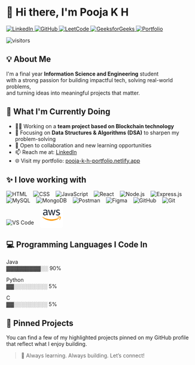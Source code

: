 # 👋 Hi there, I'm **Pooja K H**  
  
  <a href="https://www.linkedin.com/in/pooja-kh/" target="_blank">
    <img alt="LinkedIn" src="https://img.shields.io/badge/-LinkedIn-0A66C2?style=flat-square&logo=linkedin&logoColor=white" />
  </a>

  <a href="https://github.com/pooja-kh-26" target="_blank">
    <img alt="GitHub" src="https://img.shields.io/badge/-GitHub-181717?style=flat-square&logo=github&logoColor=white" />
  </a>
  
  <a href="https://leetcode.com/u/POOJA_K_H/" target="_blank">
    <img alt="LeetCode" src="https://img.shields.io/badge/-LeetCode-FFA116?style=flat-square&logo=leetcode&logoColor=black" />
  </a>

  <a href="https://www.geeksforgeeks.org/user/poojakh26/" target="_blank">
    <img alt="GeeksforGeeks" src="https://img.shields.io/badge/-GeeksforGeeks-14A800?style=flat-square&logo=geeksforgeeks&logoColor=white" />
  </a>

  <a href="https://pooja-k-h-portfolio.netlify.app" target="_blank">
    <img alt="Portfolio" src="https://img.shields.io/badge/-Portfolio-000000?style=flat-square&logoColor=white" />
  </a>

![visitors](https://komarev.com/ghpvc/?username=pooja-kh-26&label=Profile+Views&color=0e75b6&style=flat-square)


## 💡 About Me

I'm a final year **Information Science and Engineering** student  
with a strong passion for building impactful tech, solving real-world problems,  
and turning ideas into meaningful projects that matter.



## 🚧 What I'm Currently Doing

- 👩‍💻 Working on a **team project based on Blockchain technology**
- 🚀 Focusing on **Data Structures & Algorithms (DSA)** to sharpen my problem-solving
- 💬 Open to collaboration and new learning opportunities
- 📫 Reach me at: <a href="https://www.linkedin.com/in/pooja-kh/" target="_blank">LinkedIn</a>
- 🌐 Visit my portfolio: [pooja-k-h-portfolio.netlify.app](https://pooja-k-h-portfolio.netlify.app)



<h2>✨ I love working with</h2>

<p>
  <img src="https://cdn.jsdelivr.net/gh/devicons/devicon/icons/html5/html5-original.svg" alt="HTML" width="50" height="50" style="margin-right: 12px;" />
  <img src="https://cdn.jsdelivr.net/gh/devicons/devicon/icons/css3/css3-original.svg" alt="CSS" width="50" height="50" style="margin-right: 12px;" />
  <img src="https://cdn.jsdelivr.net/gh/devicons/devicon/icons/javascript/javascript-original.svg" alt="JavaScript" width="50" height="50" style="margin-right: 12px;" />
  <img src="https://cdn.jsdelivr.net/gh/devicons/devicon/icons/react/react-original.svg" alt="React" width="50" height="50" style="margin-right: 12px;" />
  <img src="https://cdn.jsdelivr.net/gh/devicons/devicon/icons/nodejs/nodejs-original.svg" alt="Node.js" width="50" height="50" style="margin-right: 12px;" />
  <img src="https://cdn.jsdelivr.net/gh/devicons/devicon/icons/express/express-original.svg" alt="Express.js" width="50" height="50" style="margin-right: 12px;" />
  <img src="https://cdn.jsdelivr.net/gh/devicons/devicon/icons/mysql/mysql-original.svg" alt="MySQL" width="50" height="50" style="margin-right: 12px;" />
  <img src="https://cdn.jsdelivr.net/gh/devicons/devicon/icons/mongodb/mongodb-original.svg" alt="MongoDB" width="50" height="50" style="margin-right: 12px;" />
  <img src="https://cdn.jsdelivr.net/gh/devicons/devicon/icons/postman/postman-original.svg" alt="Postman" width="50" height="50" style="margin-right: 12px;" />
  <img src="https://cdn.jsdelivr.net/gh/devicons/devicon/icons/figma/figma-original.svg" alt="Figma" width="50" height="50" style="margin-right: 12px;" />
  <img src="https://cdn.jsdelivr.net/gh/devicons/devicon/icons/github/github-original.svg" alt="GitHub" width="50" height="50" style="margin-right: 12px;" />
  <img src="https://cdn.jsdelivr.net/gh/devicons/devicon/icons/git/git-original.svg" alt="Git" width="50" height="50" style="margin-right: 12px;" />
  <img src="https://cdn.jsdelivr.net/gh/devicons/devicon/icons/vscode/vscode-original.svg" alt="VS Code" width="50" height="50" style="margin-right: 12px;" />
  <span style="display:inline-block; background-color:white; padding:6px; border-radius:6px; margin-right:12px;">
    <img src="https://raw.githubusercontent.com/devicons/devicon/master/icons/amazonwebservices/amazonwebservices-original-wordmark.svg" alt="AWS" width="50" height="50"/>
  </span>
</p>



<h2>💻 Programming Languages I Code In</h2>

 Java  
  ▓▓▓▓▓▓▓▓▓░░ 90%  
  
  Python  
  ▓▓░░░░░░░░░ 5%  
  
  C  
  ▓▓░░░░░░░░░ 5%  


   
## 📌 Pinned Projects

You can find a few of my highlighted projects pinned on my GitHub profile  
that reflect what I enjoy building.


> 🎯 Always learning. Always building. Let’s connect!
